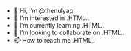 - 👋 Hi, I’m @thenulyag
- 👀 I’m interested in .HTML..
- 🌱 I’m currently learning .HTML..
- 💞️ I’m looking to collaborate on .HTML..
- 📫 How to reach me .HTML..

<!---
thenulyag/thenulyag is a ✨ special ✨ repository because its `README.md` (this file) appears on your GitHub profile.
You can click the Preview link to take a look at your changes.
--->

